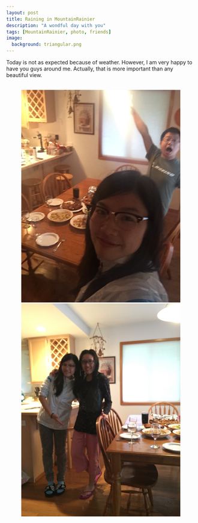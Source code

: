 ```yaml
---
layout: post
title: Raining in MountainRainier
description: "A wondful day with you"
tags: [MountainRainier, photo, friends]
image:
  background: triangular.png
---
```


Today is not as expected because of weather. However, I am very happy to have you guys around me. Actually, that is more important than any beautiful view.

<figure>
	<img src="/images/myImages/20150725/tida.PNG" alt="">
	<img src="/images/myImages/20150725/LisaAnd600.jpg" alt="">
	<img src="/images/myImages/20150725/SteelyAndJun.JPG" alt="">
	<img src="/images/myImages/20150725/SteelyAndLisa.JPG" alt="">
</figure>

